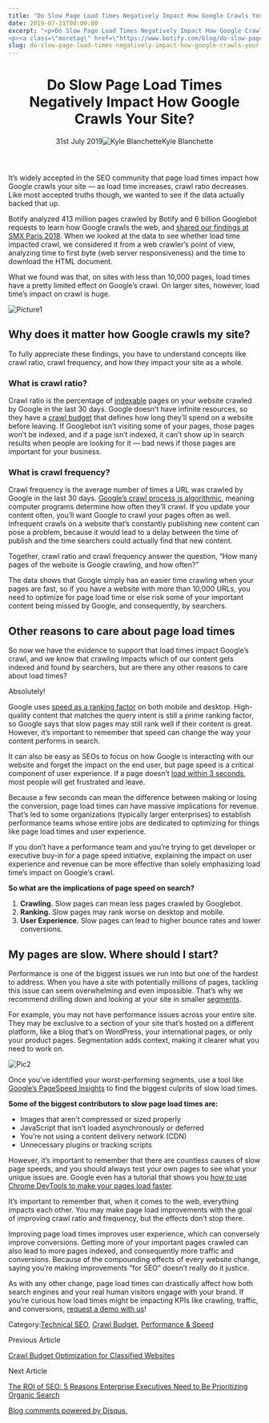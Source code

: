 ```yaml
---
title: "Do Slow Page Load Times Negatively Impact How Google Crawls Your Site?"
date: 2019-07-31T00:00:00
excerpt: "<p>Do Slow Page Load Times Negatively Impact How Google Crawls Your Site? 31st July 2019Kyle Blanchette It&#8217;s widely accepted in the SEO community that page load times impact how Google crawls your site — as load time increases, crawl ratio decreases. Like most accepted truths though, we wanted to see if the data actually backed&hellip; </p>
<p><a class=\"moretag\" href=\"https://www.botify.com/blog/do-slow-page-load-times-negatively-impact-how-google-crawls-your-site\">Read the full article</a></p>"
slug: do-slow-page-load-times-negatively-impact-how-google-crawls-your-site
---
```


<header class="text-center">
<h1 class="font-internacional font-regular normal text-header-one leading-header-one text-typography-accent-2">Do Slow Page Load Times Negatively Impact How Google Crawls Your Site?</h1>
<div class="flex items-center justify-center my-3"><span class="mr-1 font-internacional font-regular normal text-base leading-none text-typography-primary-lighter">31st July 2019</span><img decoding="async" class="rounded-full w-10 h-10" src="//images.ctfassets.net/tp56mevc46jo/4oqr5recFaZtzguJJNzRSc/11a23db974ca07a59138352e9a17397d/Kyle_Blanchette.jpg" alt="Kyle Blanchette" /><span class="ml-1 font-internacional font-regular normal text-base leading-none text-typography-primary">Kyle Blanchette</span></div>
</header>
<p>It&#8217;s widely accepted in the SEO community that page load times impact how Google crawls your site — as load time increases, crawl ratio decreases. Like most accepted truths though, we wanted to see if the data actually backed that up.</p>
<p>Botify analyzed 413 million pages crawled by Botify and 6 billion Googlebot requests to learn how Google crawls the web, and <a href="https://www.slideshare.net/BotifySEO/how-does-google-crawl-the-web-botify-at-smx-paris-2018">shared our findings at SMX Paris 2018</a>. When we looked at the data to see whether load time impacted crawl, we considered it from a web crawler&#8217;s point of view, analyzing time to first byte (web server responsiveness) and the time to download the HTML document.</p>
<p>What we found was that, on sites with less than 10,000 pages, load times have a pretty limited effect on Google&#8217;s crawl. On larger sites, however, load time&#8217;s impact on crawl is huge.</p>
<p><img decoding="async" src="//images.ctfassets.net/tp56mevc46jo/3i9OjgWAPAP2oZ24qdY8U7/1530d632b65a695c4fde95a2ba31c2c0/Picture1.png" alt="Picture1" /></p>
<h2 id="why-does-it-matter-how-google-crawls-my-site-">Why does it matter how Google crawls my site?</h2>
<p>To fully appreciate these findings, you have to understand concepts like crawl ratio, crawl frequency, and how they impact your site as a whole.</p>
<h3 id="what-is-crawl-ratio-">What is crawl ratio?</h3>
<p>Crawl ratio is the percentage of <a href="https://www.botify.com/blog/seo-compliant-urls">indexable</a> pages on your website crawled by Google in the last 30 days. Google doesn&#8217;t have infinite resources, so they have a <a href="https://www.botify.com/blog/crawl-budget-optimization">crawl budget</a> that defines how long they&#8217;ll spend on a website before leaving. If Googlebot isn&#8217;t visiting some of your pages, those pages won&#8217;t be indexed, and if a page isn&#8217;t indexed, it can&#8217;t show up in search results when people are looking for it — bad news if those pages are important for your business.</p>
<h3 id="what-is-crawl-frequency-">What is crawl frequency?</h3>
<p>Crawl frequency is the average number of times a URL was crawled by Google in the last 30 days. <a href="https://support.google.com/news/publisher-center/answer/40392?hl=en">Google&#8217;s crawl process is algorithmic</a>, meaning computer programs determine how often they&#8217;ll crawl. If you update your content often, you&#8217;ll want Google to crawl your pages often as well. Infrequent crawls on a website that&#8217;s constantly publishing new content can pose a problem, because it would lead to a delay between the time of publish and the time searchers could actually find that new content.</p>
<p>Together, crawl ratio and crawl frequency answer the question, &#8220;How many pages of the website is Google crawling, and how often?&#8221;</p>
<p>The data shows that Google simply has an easier time crawling when your pages are fast, so if you have a website with more than 10,000 URLs, you need to optimize for page load time or else risk some of your important content being missed by Google, and consequently, by searchers.</p>
<h2 id="other-reasons-to-care-about-page-load-times">Other reasons to care about page load times</h2>
<p>So now we have the evidence to support that load times impact Google&#8217;s crawl, and we know that crawling impacts which of our content gets indexed and found by searchers, but are there any other reasons to care about load times?</p>
<p>Absolutely!</p>
<p>Google uses <a href="https://webmasters.googleblog.com/2018/01/using-page-speed-in-mobile-search.html">speed as a ranking factor</a> on both mobile and desktop. High-quality content that matches the query intent is still a prime ranking factor, so Google says that slow pages may still rank well if their content is great. However, it&#8217;s important to remember that speed can change the way your content performs in search.</p>
<p>It can also be easy as SEOs to focus on how Google is interacting with our website and forget the impact on the end user, but page speed is a critical component of user experience. If a page doesn&#8217;t <a href="https://www.thinkwithgoogle.com/marketing-resources/data-measurement/mobile-page-speed-new-industry-benchmarks/">load within 3 seconds</a>, most people will get frustrated and leave.</p>
<p>Because a few seconds can mean the difference between making or losing the conversion, page load times can have massive implications for revenue. That&#8217;s led to some organizations (typically larger enterprises) to establish performance teams whose entire jobs are dedicated to optimizing for things like page load times and user experience.</p>
<p>If you don&#8217;t have a performance team and you&#8217;re trying to get developer or executive buy-in for a page speed initiative, explaining the impact on user experience and revenue can be more effective than solely emphasizing load time&#8217;s impact on Google&#8217;s crawl.</p>
<p><strong>So what are the implications of page speed on search?</strong></p>
<ol>
<li><strong>Crawling.</strong> Slow pages can mean less pages crawled by Googlebot.</li>
<li><strong>Ranking.</strong> Slow pages may rank worse on desktop and mobile.</li>
<li><strong>User Experience.</strong> Slow pages can lead to higher bounce rates and lower conversions.</li>
</ol>
<h2 id="my-pages-are-slow-where-should-i-start-">My pages are slow. Where should I start?</h2>
<p>Performance is one of the biggest issues we run into but one of the hardest to address. When you have a site with potentially millions of pages, tackling this issue can seem overwhelming and even impossible. That&#8217;s why we recommend drilling down and looking at your site in smaller <a href="https://www.botify.com/blog/SEO-organized-new-segment-filters">segments</a>.</p>
<p>For example, you may not have performance issues across your entire site. They may be exclusive to a section of your site that&#8217;s hosted on a different platform, like a blog that&#8217;s on WordPress, your international pages, or only your product pages. Segmentation adds context, making it clearer what you need to work on.</p>
<p><img decoding="async" src="//images.ctfassets.net/tp56mevc46jo/6ahZbIBNrl0YO6mfO2ztmy/3483cb7f35dc84c920aee26e2950412a/Pic2.png" alt="Pic2" /></p>
<p>Once you&#8217;ve identified your worst-performing segments, use a tool like <a href="https://developers.google.com/speed/pagespeed/insights/">Google&#8217;s PageSpeed Insights</a> to find the biggest culprits of slow load times.</p>
<p><strong>Some of the biggest contributors to slow page load times are:</strong></p>
<ul>
<li>Images that aren&#8217;t compressed or sized properly</li>
<li>JavaScript that isn&#8217;t loaded asynchronously or deferred</li>
<li>You&#8217;re not using a content delivery network (CDN)</li>
<li>Unnecessary plugins or tracking scripts</li>
</ul>
<p>However, it&#8217;s important to remember that there are countless causes of slow page speeds, and you should always test your own pages to see what your unique issues are. Google even has a tutorial that shows you <a href="https://developers.google.com/web/tools/chrome-devtools/speed/get-started">how to use Chrome DevTools to make your pages load faster</a>.</p>
<p>It&#8217;s important to remember that, when it comes to the web, everything impacts each other. You may make page load improvements with the goal of improving crawl ratio and frequency, but the effects don&#8217;t stop there.</p>
<p>Improving page load times improves user experience, which can conversely improve conversions. Getting more of your important pages crawled can also lead to more pages indexed, and consequently more traffic and conversions. Because of the compounding effects of every website change, saying you&#8217;re making improvements &#8220;for SEO&#8221; doesn&#8217;t really do it justice.</p>
<p>As with any other change, page load times can drastically affect how both search engines and your real human visitors engage with your brand. If you&#8217;re curious how load times might be impacting KPIs like crawling, traffic, and conversions, <a href="https://ww2.botify.com/book-demo-suite/">request a demo with us</a>!</p>
<div class="tags leading-big border-t border-b border-brand-quaternary-lighter mt-4"><span class="mr-1 font-roboto font-regular normal text-base leading-none">Category:</span><a class="uppercase text-typography-accent-1" href="/solutions/tech-seo">Technical SEO</a>, <a class="uppercase text-typography-accent-1" href="/platform/botify-analytics/loganalyzer">Crawl Budget</a>, <a class="uppercase text-typography-accent-1" href="/solutions/mobile-first-seo">Performance &amp; Speed</a></div>
<footer class="flex justify-center my-5 mx-5">
<div class="mr-1 w-1/2 text-right">
<p><span class="font-internacional font-regular normal text-base leading-none text-typography-primary">Previous Article</span></p>
<p><a class="inline-block mt-2" href="/blog/crawl-budget-optimization-for-classified-websites"><span class="font-roboto font-regular normal text-base leading-none text-typography-accent-4">Crawl Budget Optimization for Classified Websites</span></a></p>
</div>
<div class="ml-1 w-1/2">
<p><span class="font-internacional font-regular normal text-base leading-none text-typography-primary">Next Article</span></p>
<p><a class="inline-block mt-2" href="/blog/roi-seo-5-reasons-enterprise-executives-need-prioritizing"><span class="font-roboto font-regular normal text-base leading-none text-typography-accent-4">The ROI of SEO: 5 Reasons Enterprise Executives Need to Be Prioritizing Organic Search</span></a></p>
</div>
</footer>
<div title="Do Slow Page Load Times Negatively Impact How Google Crawls Your Site?">
<div id="disqus_thread_old"></div>
<p><a class="dsq-brlink" href="http://disqus.com">Blog comments powered by <span class="logo-disqus">Disqus</span>.</a></p>
</div>

